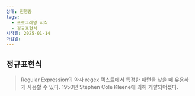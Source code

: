 ```yaml
---
상태: 진행중
tags:
  - 프로그래밍_지식
  - 정규표현식
시작일: 2025-01-14
마감일:
---
```


## 정규표현식
> Regular Expression의 약자 regex
>텍스트에서 특정한 패턴을 찾을 때 유용하게 사용할 수 있다.
>1950년 Stephen Cole Kleene에 의해 개발되어졌다.

